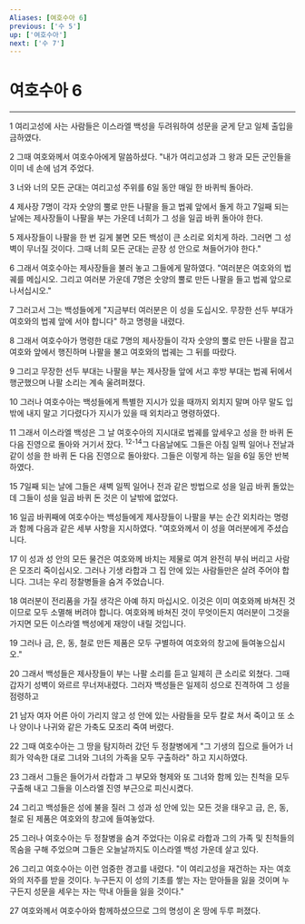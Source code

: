 ```yaml
---
Aliases: [여호수아 6]
previous: ['수 5']
up: ['여호수아']
next: ['수 7']
---
```

# 여호수아 6

***


1 여리고성에 사는 사람들은 이스라엘 백성을 두려워하여 성문을 굳게 닫고 일체 출입을 금하였다. 

2 그때 여호와께서 여호수아에게 말씀하셨다. "내가 여리고성과 그 왕과 모든 군인들을 이미 네 손에 넘겨 주었다. 

3 너와 너의 모든 군대는 여리고성 주위를 6일 동안 매일 한 바퀴씩 돌아라. 

4 제사장 7명이 각자 숫양의 뿔로 만든 나팔을 들고 법궤 앞에서 돌게 하고 7일째 되는 날에는 제사장들이 나팔을 부는 가운데 너희가 그 성을 일곱 바퀴 돌아야 한다. 

5 제사장들이 나팔을 한 번 길게 불면 모든 백성이 큰 소리로 외치게 하라. 그러면 그 성벽이 무너질 것이다. 그때 너희 모든 군대는 곧장 성 안으로 쳐들어가야 한다." 

6 그래서 여호수아는 제사장들을 불러 놓고 그들에게 말하였다. "여러분은 여호와의 법궤를 메십시오. 그리고 여러분 가운데 7명은 숫양의 뿔로 만든 나팔을 들고 법궤 앞으로 나서십시오." 

7 그러고서 그는 백성들에게 "지금부터 여러분은 이 성을 도십시오. 무장한 선두 부대가 여호와의 법궤 앞에 서야 합니다" 하고 명령을 내렸다. 

8 그래서 여호수아가 명령한 대로 7명의 제사장들이 각자 숫양의 뿔로 만든 나팔을 잡고 여호와 앞에서 행진하며 나팔을 불고 여호와의 법궤는 그 뒤를 따랐다. 

9 그리고 무장한 선두 부대는 나팔을 부는 제사장들 앞에 서고 후방 부대는 법궤 뒤에서 행군했으며 나팔 소리는 계속 울려퍼졌다. 

10 그러나 여호수아는 백성들에게 특별한 지시가 있을 때까지 외치지 말며 아무 말도 입 밖에 내지 말고 기다렸다가 지시가 있을 때 외치라고 명령하였다. 

11 그래서 이스라엘 백성은 그 날 여호수아의 지시대로 법궤를 앞세우고 성을 한 바퀴 돈 다음 진영으로 돌아와 거기서 잤다. <sup class="versenum">12-14</sup>그 다음날에도 그들은 아침 일찍 일어나 전날과 같이 성을 한 바퀴 돈 다음 진영으로 돌아왔다. 그들은 이렇게 하는 일을 6일 동안 반복하였다. 

15 7일째 되는 날에 그들은 새벽 일찍 일어나 전과 같은 방법으로 성을 일곱 바퀴 돌았는데 그들이 성을 일곱 바퀴 돈 것은 이 날밖에 없었다. 

16 일곱 바퀴째에 여호수아는 백성들에게 제사장들이 나팔을 부는 순간 외치라는 명령과 함께 다음과 같은 세부 사항을 지시하였다. "여호와께서 이 성을 여러분에게 주셨습니다. 

17 이 성과 성 안의 모든 물건은 여호와께 바치는 제물로 여겨 완전히 부숴 버리고 사람은 모조리 죽이십시오. 그러나 기생 라합과 그 집 안에 있는 사람들만은 살려 주어야 합니다. 그녀는 우리 정찰병들을 숨겨 주었습니다. 

18 여러분이 전리품을 가질 생각은 아예 하지 마십시오. 이것은 이미 여호와께 바쳐진 것이므로 모두 소멸해 버려야 합니다. 여호와께 바쳐진 것이 무엇이든지 여러분이 그것을 가지면 모든 이스라엘 백성에게 재앙이 내릴 것입니다. 

19 그러나 금, 은, 동, 철로 만든 제품은 모두 구별하여 여호와의 창고에 들여놓으십시오." 

20 그래서 백성들은 제사장들이 부는 나팔 소리를 듣고 일제히 큰 소리로 외쳤다. 그때 갑자기 성벽이 와르르 무너져내렸다. 그러자 백성들은 일제히 성으로 진격하여 그 성을 점령하고 

21 남자 여자 어른 아이 가리지 않고 성 안에 있는 사람들을 모두 칼로 쳐서 죽이고 또 소나 양이나 나귀와 같은 가축도 모조리 죽여 버렸다. 

22 그때 여호수아는 그 땅을 탐지하러 갔던 두 정찰병에게 "그 기생의 집으로 들어가 너희가 약속한 대로 그녀와 그녀의 가족을 모두 구출하라" 하고 지시하였다. 

23 그래서 그들은 들어가서 라합과 그 부모와 형제와 또 그녀와 함께 있는 친척을 모두 구출해 내고 그들을 이스라엘 진영 부근으로 피신시켰다. 

24 그리고 백성들은 성에 불을 질러 그 성과 성 안에 있는 모든 것을 태우고 금, 은, 동, 철로 된 제품은 여호와의 창고에 들여놓았다. 

25 그러나 여호수아는 두 정찰병을 숨겨 주었다는 이유로 라합과 그의 가족 및 친척들의 목숨을 구해 주었으며 그들은 오늘날까지도 이스라엘 백성 가운데 살고 있다. 

26 그리고 여호수아는 이런 엄중한 경고를 내렸다. "이 여리고성을 재건하는 자는 여호와의 저주를 받을 것이다. 누구든지 이 성의 기초를 쌓는 자는 맏아들을 잃을 것이며 누구든지 성문을 세우는 자는 막내 아들을 잃을 것이다." 

27 여호와께서 여호수아와 함께하셨으므로 그의 명성이 온 땅에 두루 퍼졌다.
